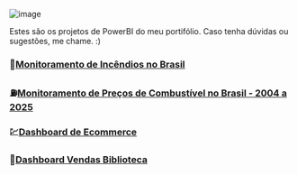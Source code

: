 ![image](https://github.com/user-attachments/assets/c2676066-3c5d-45db-9187-7697d979ebc5)


Estes são os projetos de PowerBI do meu portifólio. Caso tenha dúvidas ou sugestões, me chame. :)

### 🌳[Monitoramento de Incêndios no Brasil](https://github.com/massis93/Projetos_Analise_Dados/blob/main/PowerBI/Monitoramento%20Inc%C3%AAndios%20Brasil/README.md)
### ⛽[Monitoramento de Preços de Combustível no Brasil - 2004 a 2025](https://github.com/massis93/Projetos_Analise_Dados/tree/main/PowerBI/Pre%C3%A7os%20de%20Combust%C3%ADveis%20no%20Brasil)
### 💹[Dashboard de Ecommerce](https://github.com/massis93/Projetos_Analise_Dados/tree/main/PowerBI/Ecommerce)
### 📖[Dashboard Vendas Biblioteca](https://github.com/massis93/Projetos_Analise_Dados/tree/main/PowerBI/Biblioteca)
